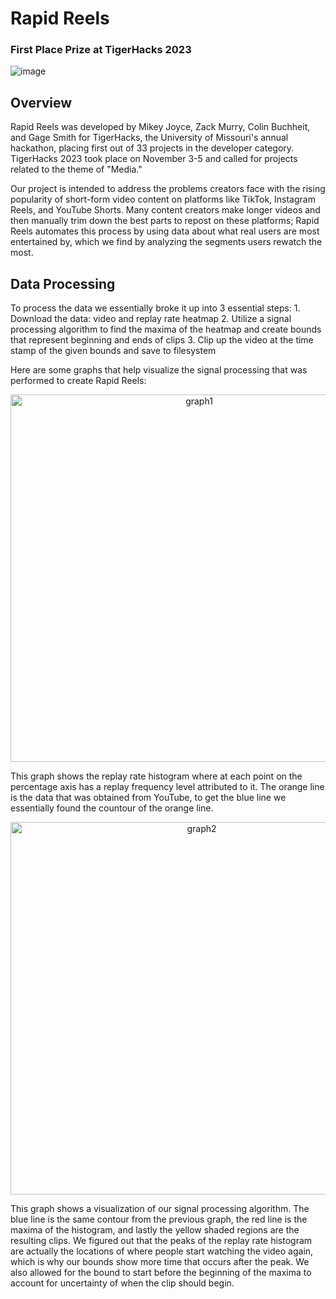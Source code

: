 # Rapid Reels
### First Place Prize at TigerHacks 2023

![image](https://github.com/ZackMurry/tigerhacks-2023/assets/64462489/5e6f9723-2947-4c13-87bf-1ea7cb321964)

## Overview

Rapid Reels was developed by Mikey Joyce, Zack Murry, Colin Buchheit, and Gage Smith for TigerHacks, the University of Missouri's annual hackathon,
placing first out of 33 projects in the developer category. TigerHacks 2023 took place on November 3-5 and called for projects related to the theme of "Media."

Our project is intended to address the problems creators face with the rising popularity of short-form video content on platforms like TikTok, Instagram Reels, and YouTube Shorts.
Many content creators make longer videos and then manually trim down the best parts to repost on these platforms; Rapid Reels automates this process by using data about what real
users are most entertained by, which we find by analyzing the segments users rewatch the most.


## Data Processing
To process the data we essentially broke it up into 3 essential steps:
    1. Download the data: video and replay rate heatmap
    2. Utilize a signal processing algorithm to find the maxima of the heatmap and create bounds that represent beginning and ends of clips
    3. Clip up the video at the time stamp of the given bounds and save to filesystem

Here are some graphs that help visualize the signal processing that was performed to create Rapid Reels:

<p align="center"><img width="588" alt="graph1" src="https://github.com/ZackMurry/tigerhacks-2023/assets/59045943/a70d65f4-2b56-49ca-bf41-633a0b447546"></p>

This graph shows the replay rate histogram where at each point on the percentage axis has a replay frequency level attributed to it. The orange line is the data that was obtained from YouTube, to get the blue line we essentially found the countour of the orange line.

<p align="center"><img width="596" alt="graph2" src="https://github.com/ZackMurry/tigerhacks-2023/assets/59045943/e4cbee67-59d5-4667-aa66-c4e0992fea71"></p>

This graph shows a visualization of our signal processing algorithm. The blue line is the same contour from the previous graph, the red line is the maxima of the histogram, and lastly the yellow shaded regions are the resulting clips. We figured out that the peaks of the replay rate histogram are actually the locations of where people start watching the video again, which is why our bounds show more time that occurs after the peak. We also allowed for the bound to start before the beginning of the maxima to account for uncertainty of when the clip should begin.
